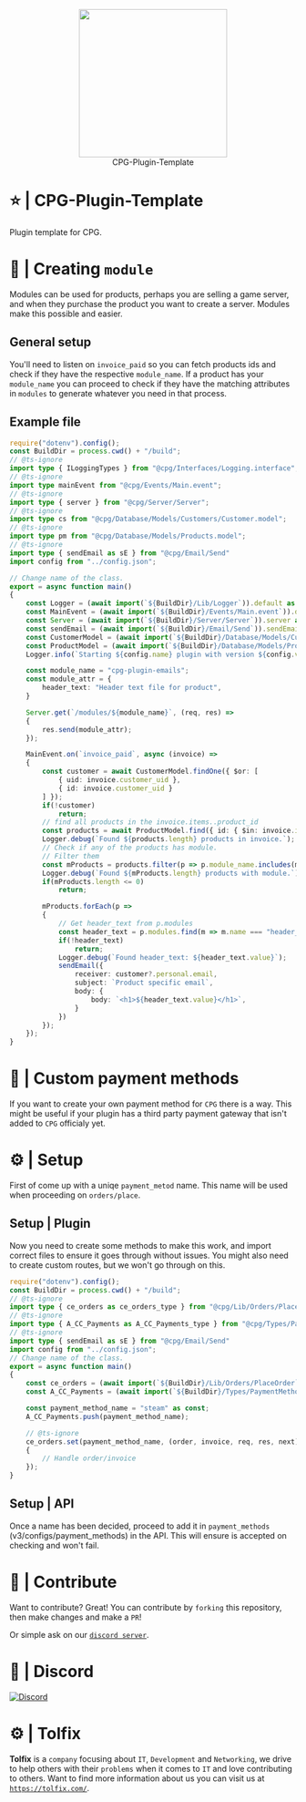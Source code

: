 <p align="center">
  <a href="https://tolfix.com/" target="_blank"><img width="260" src="https://cdn.tolfix.com/images/TX-Small.png"></a>
  <br/>
  CPG-Plugin-Template
</p>

# ⭐ | CPG-Plugin-Template
Plugin template for CPG.

# 📝 | Creating `module`
Modules can be used for products, perhaps you are selling a game server, and when they purchase the product you want to create a server.
Modules make this possible and easier.

## General setup
You'll need to listen on `invoice_paid` so you can fetch products ids and check if they have the respective `module_name`.
If a product has your `module_name` you can proceed to check if they have the matching attributes in `modules` to generate whatever you need in that process.

## Example file
```ts
require("dotenv").config();
const BuildDir = process.cwd() + "/build";
// @ts-ignore
import type { ILoggingTypes } from "@cpg/Interfaces/Logging.interface";
// @ts-ignore
import type mainEvent from "@cpg/Events/Main.event";
// @ts-ignore
import type { server } from "@cpg/Server/Server"; 
// @ts-ignore
import type cs from "@cpg/Database/Models/Customers/Customer.model";
// @ts-ignore
import type pm from "@cpg/Database/Models/Products.model";
// @ts-ignore
import type { sendEmail as sE } from "@cpg/Email/Send"
import config from "../config.json";

// Change name of the class.
export = async function main()
{
    const Logger = (await import(`${BuildDir}/Lib/Logger`)).default as ILoggingTypes;
    const MainEvent = (await import(`${BuildDir}/Events/Main.event`)).default as typeof mainEvent;
    const Server = (await import(`${BuildDir}/Server/Server`)).server as typeof server;
    const sendEmail = (await import(`${BuildDir}/Email/Send`)).sendEmail as typeof sE;
    const CustomerModel = (await import(`${BuildDir}/Database/Models/Customers/Customer.model`)).default as typeof cs;
    const ProductModel = (await import(`${BuildDir}/Database/Models/Products.model`)).default as typeof pm;
    Logger.info(`Starting ${config.name} plugin with version ${config.version}.`);

    const module_name = "cpg-plugin-emails";
    const module_attr = {
        header_text: "Header text file for product",
    }

    Server.get(`/modules/${module_name}`, (req, res) =>
    {
        res.send(module_attr);
    });

    MainEvent.on(`invoice_paid`, async (invoice) =>
    {
        const customer = await CustomerModel.findOne({ $or: [
            { uid: invoice.customer_uid },
            { id: invoice.customer_uid }
        ] });
        if(!customer)
            return;
        // find all products in the invoice.items..product_id
        const products = await ProductModel.find({ id: { $in: invoice.items.map(i => i.product_id) } });
        Logger.debug(`Found ${products.length} products in invoice.`);
        // Check if any of the products has module.
        // Filter them
        const mProducts = products.filter(p => p.module_name.includes(module_name));
        Logger.debug(`Found ${mProducts.length} products with module.`);
        if(mProducts.length <= 0)
            return;

        mProducts.forEach(p =>
        {
            // Get header_text from p.modules
            const header_text = p.modules.find(m => m.name === "header_text");
            if(!header_text)
                return;
            Logger.debug(`Found header_text: ${header_text.value}`);
            sendEmail({
                receiver: customer?.personal.email,
                subject: `Product specific email`,
                body: {
                    body: `<h1>${header_text.value}</h1>`,
                }
            })
        });
    });
}
```

# 📝 | Custom payment methods
If you want to create your own payment method for `CPG` there is a way.
This might be useful if your plugin has a third party payment gateway that isn't added to `CPG` officialy yet.

# ⚙ | Setup
First of come up with a uniqe `payment_metod` name. This name will be used when proceeding on `orders/place`.

## Setup | Plugin
Now you need to create some methods to make this work, and import correct files to ensure it goes through without issues.
You might also need to create custom routes, but we won't go through on this.

```ts
require("dotenv").config();
const BuildDir = process.cwd() + "/build";
// @ts-ignore
import type { ce_orders as ce_orders_type } from "@cpg/Lib/Orders/PlaceOrder";
// @ts-ignore
import type { A_CC_Payments as A_CC_Payments_type } from "@cpg/Types/PaymentMethod";
// @ts-ignore
import type { sendEmail as sE } from "@cpg/Email/Send"
import config from "../config.json";
// Change name of the class.
export = async function main()
{
    const ce_orders = (await import(`${BuildDir}/Lib/Orders/PlaceOrder`)).ce_orders as typeof ce_orders_type;
    const A_CC_Payments = (await import(`${BuildDir}/Types/PaymentMethod`)).A_CC_Payments as typeof A_CC_Payments_type;

    const payment_method_name = "steam" as const;
    A_CC_Payments.push(payment_method_name);

    // @ts-ignore
    ce_orders.set(payment_method_name, (order, invoice, req, res, next) =>
    {
        // Handle order/invoice
    });
}

```

## Setup | API
Once a name has been decided, proceed to add it in `payment_methods` (v3/configs/payment_methods) in the API. This will ensure is accepted on checking and won't fail.

# 📢 | Contribute
Want to contribute? Great! You can contribute by `forking` this repository, then make changes and make a `PR`!

Or simple ask on our [`discord server`](https://discord.tolfix.com).

# 🔮 | Discord
[![Discord](https://discord.com/api/guilds/833438897484595230/widget.png?style=banner4)](https://discord.tolfix.com)

# ⚙ | Tolfix
**Tolfix** is a `company` focusing about `IT`, `Development` and `Networking`, we drive to help others with their `problems` when it comes to `IT` and love contributing to others.
Want to find more information about us you can visit us at [`https://tolfix.com/`](https://tolfix.com/).
